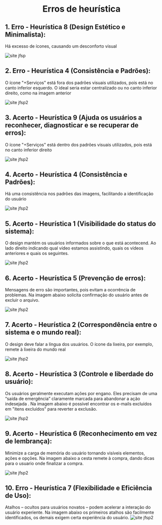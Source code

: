 <h1 align="center"> Erros de heurística </h1>

## 1. Erro - Heurística 8 (Design Estético e Minimalista):

Há excesso de ícones, causando um desconforto visual

![site jfsp](https://github.com/Katianefatec/bertoti/blob/main/ihc/img/heuristica8.png)

## 2. Erro - Heurística 4 (Consistência e Padrões):

O ícone "+Serviços" está fora dos padrões visuais utilizados, pois está no canto inferior esquerdo. O ideal seria estar centralizado ou no canto inferior direito, como na imagem anterior

![site jfsp2](https://github.com/Katianefatec/bertoti/blob/main/ihc/img/heuristica4-erro.png)

## 3. Acerto - Heurística 9 (Ajuda os usuários a reconhecer, diagnosticar e se recuperar de erros):

O ícone "+Serviços" está dentro dos padrões visuais utilizados, pois está no canto inferior direito

![site jfsp2](https://github.com/Katianefatec/bertoti/blob/main/ihc/img/heuristica9.png)

## 4. Acerto - Heurística 4 (Consistência e Padrões):

Há uma consistência nos padrões das imagens, facilitando a identificação do usuário

![site jfsp2](https://github.com/Katianefatec/bertoti/blob/main/ihc/img/heuristica4.png)

## 5. Acerto - Heurística 1 (Visibilidade do status do sistema):

O design mantém os usuários informados sobre o que está acontecend. Ao lado direito indicando qual vídeo estamos assistindo, quais os vídeos anteriores e quais os seguintes.

![site jfsp2](https://github.com/Katianefatec/bertoti/blob/main/ihc/img/heuristica1.png)

## 6. Acerto - Heurística 5 (Prevenção de erros):

Mensagens de erro são importantes, pois evitam a ocorrência de problemas. Na imagem abaixo solicita confirmação do usuário antes de excluir o arquivo.

![site jfsp2](https://github.com/Katianefatec/bertoti/blob/main/ihc/img/heuristica5.png)

## 7. Acerto - Heurística 2 (Correspondência entre o sistema e o mundo real):

O design deve falar a língua dos usuários. O ícone da lixeira, por exemplo, remete à lixeira do mundo real

![site jfsp2](https://github.com/Katianefatec/bertoti/blob/main/ihc/img/heuristica2.png)

## 8. Acerto - Heurística 3 (Controle e liberdade do usuário):

Os usuários geralmente executam ações por engano. Eles precisam de uma “saída de emergência” claramente marcada para abandonar a ação indesejada . Na imagem abaixo é possível encontrar os e-mails excluídos em "itens excluídos" para reverter a exclusão.

![site jfsp2](https://github.com/Katianefatec/bertoti/blob/main/ihc/img/heuristica2.png)

## 9. Acerto - Heurística 6 (Reconhecimento em vez de lembrança):

Minimize a carga de memória do usuário tornando visíveis elementos, ações e opções. Na imagem abaixo a cesta remete à compra, dando dicas para o usuario onde finalizar a compra.

![site jfsp2](https://github.com/Katianefatec/bertoti/blob/main/ihc/img/heuristica6.png)

## 10. Erro - Heurística 7 (Flexibilidade e Eficiência de Uso):

Atalhos – ocultos para usuários novatos – podem acelerar a interação do usuário experiente. Na imagem abaixo os primeiros atalhos são facilmente identificados, os demais exigem certa experiência do usuário.
![site jfsp2](https://github.com/Katianefatec/bertoti/blob/main/ihc/img/heuristica7.png)







